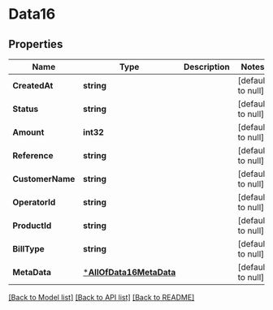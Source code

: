 # Data16

## Properties
Name | Type | Description | Notes
------------ | ------------- | ------------- | -------------
**CreatedAt** | **string** |  | [default to null]
**Status** | **string** |  | [default to null]
**Amount** | **int32** |  | [default to null]
**Reference** | **string** |  | [default to null]
**CustomerName** | **string** |  | [default to null]
**OperatorId** | **string** |  | [default to null]
**ProductId** | **string** |  | [default to null]
**BillType** | **string** |  | [default to null]
**MetaData** | [***AllOfData16MetaData**](AllOfData16MetaData.md) |  | [default to null]

[[Back to Model list]](../README.md#documentation-for-models) [[Back to API list]](../README.md#documentation-for-api-endpoints) [[Back to README]](../README.md)

